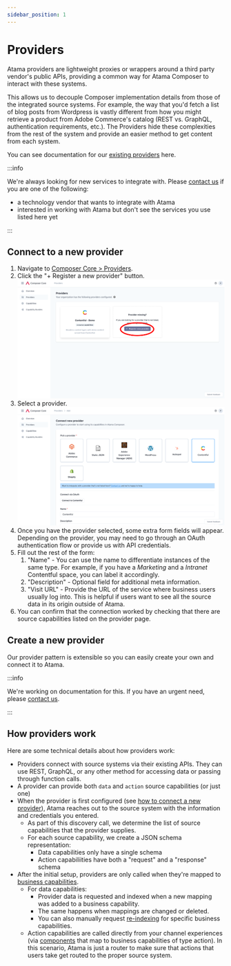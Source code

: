```yaml
---
sidebar_position: 1
---
```


# Providers
Atama providers are lightweight proxies or wrappers around a third party vendor's public APIs, providing a common way for Atama Composer to interact with these systems.

This allows us to decouple Composer implementation details from those of the integrated source systems. For example, the way that you'd fetch a list of blog posts from Wordpress is vastly different from how you might retrieve a product from Adobe Commerce's catalog (REST vs. GraphQL, authentication requirements, etc.). The Providers hide these complexities from the rest of the system and provide an easier method to get content from each system.

You can see documentation for our [existing providers](../../reference/providers/README.md) here.

:::info

We're always looking for new services to integrate with. Please [contact us](https://www.atama.co/contact-us) if you are one of the following:

* a technology vendor that wants to integrate with Atama
* interested in working with Atama but don't see the services you use listed here yet

:::

## Connect to a new provider
1. Navigate to [Composer Core > Providers](https://composer.atama.app/core/providers).
2. Click the "+ Register a new provider" button.
   ![Providers screen](../../getting-started/connect-new-provider/Providers.png)
3. Select a provider.
   ![Connect provider screen](../../getting-started/connect-new-provider/Connect-new-provider.png)
4. Once you have the provider selected, some extra form fields will appear. Depending on the provider, you may need to go through an OAuth authentication flow or provide us with API credentials.
5. Fill out the rest of the form:
    1. "Name" - You can use the name to differentiate instances of the same type. For example, if you have a *Marketing* and a *Intranet* Contentful space, you can label it accordingly.
    2. "Description" - Optional field for additional meta information.
    3. "Visit URL" - Provide the URL of the service where business users usually log into. This is helpful if users want to see all the source data in its origin outside of Atama.
7. You can confirm that the connection worked by checking that there are source capabilities listed on the provider page.

## Create a new provider
Our provider pattern is extensible so you can easily create your own and connect it to Atama.

:::info

We're working on documentation for this. If you have an urgent need, please [contact us](https://www.atama.co/contact-us).

:::

## How providers work
Here are some technical details about how providers work:

* Providers connect with source systems via their existing APIs. They can use REST, GraphQL, or any other method for accessing data or passing through function calls.
* A provider can provide both `data` and `action` source capabilities (or just one)
* When the provider is first configured (see [how to connect a new provider](#connect-to-a-new-provider)), Atama reaches out to the source system with the information and credentials you entered.
    * As part of this discovery call, we determine the list of source capabilities that the provider supplies.
    * For each source capability, we create a JSON schema representation:
        * Data capabilities only have a single schema
        * Action capabiliities have both a "request" and a "response" schema
* After the initial setup, providers are only called when they're mapped to [business capabilities](../business-capability.md).
    * For data capabilities:
        * Provider data is requested and indexed when a new mapping was added to a business capability.
        * The same happens when mappings are changed or deleted.
        * You can also manually request [re-indexing](../business-capability.md#refresh-business-capability-data) for specific business capabilities.
    * Action capabilities are called directly from your channel experiences (via [components](../../composer-studio/authoring-guides/component/index.md) that map to business capabilities of type action). In this scenario, Atama is just a router to make sure that actions that users take get routed to the proper source system.

